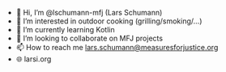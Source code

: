 - 👋 Hi, I’m @lschumann-mfj (Lars Schumann)
- 👀 I’m interested in outdoor cooking (grilling/smoking/...)
- 🌱 I’m currently learning Kotlin
- 💞️ I’m looking to collaborate on MFJ projects
- 📫 How to reach me lars.schumann@measuresforjustice.org
- 🌐 larsi.org

<!---
lschumann-mfj/lschumann-mfj is a ✨ special ✨ repository because its `README.md` (this file) appears on your GitHub profile.
You can click the Preview link to take a look at your changes.
--->
